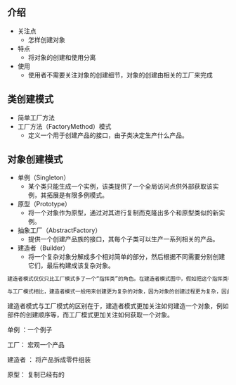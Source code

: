 ## 介绍

*   关注点
    *   怎样创建对象
*   特点
    *   将对象的创建和使用分离
*   使用
    *   使用者不需要关注对象的创建细节，对象的创建由相关的工厂来完成

## 类创建模式

*   简单工厂方法
*   工厂方法（FactoryMethod）模式
    *   定义一个用于创建产品的接口，由子类决定生产什么产品。

## 对象创建模式

*   单例（Singleton）
    *   某个类只能生成一个实例，该类提供了一个全局访问点供外部获取该实例，其拓展是有限多例模式。
*   原型（Prototype）
    *   将一个对象作为原型，通过对其进行复制而克隆出多个和原型类似的新实例。
*   抽象工厂（AbstractFactory）
    *   提供一个创建产品族的接口，其每个子类可以生产一系列相关的产品。
*   建造者（Builder）
    *   将一个复杂对象分解成多个相对简单的部分，然后根据不同需要分别创建它们，最后构建成该复杂对象。



```go
建造者模式仅仅只比工厂模式多了一个“指挥类”的角色。在建造者模式图中，假如把这个指挥类看做是最终调用的客户端，那么图中剩余的部分就可以看作是一个简单的工厂模式了。

与工厂模式相比，建造者模式一般用来创建更为复杂的对象，因为对象的创建过程更为复杂，因此将对象的创建过程独立出来组成一个新的类——指挥类。也就是说，工厂模式是将对象的全部创建过程封装在工厂类中，由工厂类向客户端提供最终的产品；而建造者模式中，建造者类一般只提供产品类中各个组件的建造，而将具体建造过程交付给导演类。由导演类负责将各个组件按照特定的规则组建为产品，然后将组建好的产品交付给客户端。
```



建造者模式与工厂模式的区别在于，建造者模式更加关注如何建造一个对象，例如部件的创建顺序等，而工厂模式更加关注如何获取一个对象。





单例 ：一个例子

工厂： 宏观一个产品

建造者 ： 将产品拆成零件组装

原型： 复制已经有的


